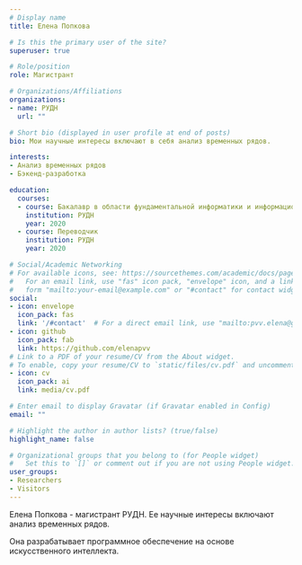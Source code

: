 ```yaml
---
# Display name
title: Елена Попкова

# Is this the primary user of the site?
superuser: true

# Role/position
role: Магистрант

# Organizations/Affiliations
organizations:
- name: РУДН
  url: ""

# Short bio (displayed in user profile at end of posts)
bio: Мои научные интересы включают в себя анализ временных рядов.

interests:
- Анализ временных рядов
- Бэкенд-разработка

education:
  courses:
  - course: Бакалавр в области фундаментальной информатики и информационных технологий
    institution: РУДН
    year: 2020
  - course: Переводчик
    institution: РУДН
    year: 2020

# Social/Academic Networking
# For available icons, see: https://sourcethemes.com/academic/docs/page-builder/#icons
#   For an email link, use "fas" icon pack, "envelope" icon, and a link in the
#   form "mailto:your-email@example.com" or "#contact" for contact widget.
social:
- icon: envelope
  icon_pack: fas
  link: '/#contact'  # For a direct email link, use "mailto:pvv.elena@gmail.com".
- icon: github
  icon_pack: fab
  link: https://github.com/elenapvv
# Link to a PDF of your resume/CV from the About widget.
# To enable, copy your resume/CV to `static/files/cv.pdf` and uncomment the lines below.
- icon: cv
  icon_pack: ai
  link: media/cv.pdf

# Enter email to display Gravatar (if Gravatar enabled in Config)
email: ""

# Highlight the author in author lists? (true/false)
highlight_name: false

# Organizational groups that you belong to (for People widget)
#   Set this to `[]` or comment out if you are not using People widget.
user_groups:
- Researchers
- Visitors
---
```


Елена Попкова - магистрант РУДН. Ее научные интересы включают анализ временных рядов. 

Она разрабатывает программное обеспечение на основе искусственного интеллекта.
